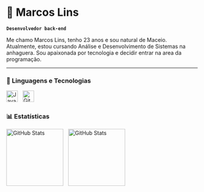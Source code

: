 # 👾 Marcos Lins

**`Desenvolvedor back-end `**

Me chamo Marcos Lins, tenho 23 anos e sou natural de Maceio. Atualmente, estou cursando Análise e Desenvolvimento de Sistemas na anhaguera. Sou apaixonada por tecnologia e decidir entrar na area da programação.


---

### 👾 Linguagens e Tecnologias

<img align="left" 
alt="Java" 
width="30px" 
style="padding-right:10px;" 
src="https://cdn.jsdelivr.net/gh/devicons/devicon/icons/java/java-original.svg"
/>

<img 
    align="left" 
    alt="Git" 
    title="Git"
    width="30px" 
    style="padding-right: 10px;" 
    src="https://cdn.jsdelivr.net/gh/devicons/devicon@latest/icons/git/git-original.svg" 
/>

<br/>
<br/>

### 📊 Estatísticas

<p>
  <img 
    align="left" 
    alt="GitHub Stats" 
    height="150" 
    style="padding-right: 10px;" 
    src="https://github-readme-stats.vercel.app/api?username=lins07&show_icons=true&theme=tokyonight&include_all_commits=true&locale=pt-br" 
  />
</p>



<img 
      align="left" 
      alt="GitHub Stats" 
      height="150" 
      src="https://github-readme-stats.vercel.app/api/top-langs/?username=lins07&theme=tokyonight&layout=compact&custom_title=Tecnologias&langs_count=9" 
  />

</p>
